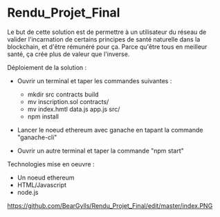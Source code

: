 # Rendu_Projet_Final

Le but de cette solution est de permettre à un utilisateur du réseau de valider l'incarnation de certains principes de santé naturelle dans la blockchain, et d'être rémunéré pour ça. Parce qu'être tous en meilleur santé, ça crée plus de valeur que l'inverse.

Déploiement de la solution : 

- Ouvrir un terminal et taper les commandes suivantes :
	- mkdir src contracts build
	- mv inscription.sol contracts/
	- mv index.hmtl data.js app.js src/
	- npm install

- Lancer le noeud ethereum avec ganache en tapant la commande "ganache-cli"

- Ouvrir un autre terminal et taper la commande "npm start"

Technologies mise en oeuvre :
- Un noeud ethereum
- HTML/Javascript
- node.js

https://github.com/BearGylls/Rendu_Projet_Final/edit/master/index.PNG

